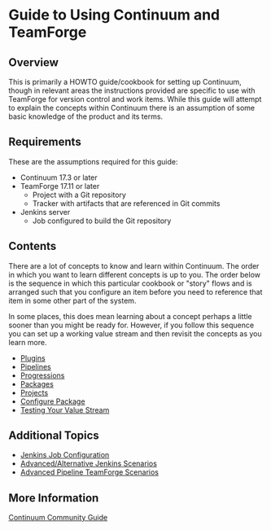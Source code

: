 Guide to Using Continuum and TeamForge
======================================

Overview
--------

This is primarily a HOWTO guide/cookbook for setting up Continuum, though in
relevant areas the instructions provided are specific to use with TeamForge for
version control and work items.  While this guide will attempt to explain
the concepts within Continuum there is an assumption of some basic
knowledge of the product and its terms.

Requirements
------------

These are the assumptions required for this guide:

* Continuum 17.3 or later
* TeamForge 17.11 or later
  * Project with a Git repository
  * Tracker with artifacts that are referenced in Git commits
* Jenkins server
  * Job configured to build the Git repository

Contents
--------

There are a lot of concepts to know and learn within Continuum.  The order in
which you want to learn different concepts is up to you. The order below is the
sequence in which this particular cookbook or "story" flows and is arranged such
that you configure an item before you need to reference that item in some other
part of the system.

In some places, this does mean learning about a concept perhaps a little sooner
than you might be ready for. However, if you follow this sequence you can set
up a working value stream and then revisit the concepts as you learn more.

* [Plugins](guide/PLUGINS.md "Plugins")
* [Pipelines](guide/PIPELINES.md "Pipelines")
* [Progressions](guide/PROGRESSIONS.md "Progressions")
* [Packages](guide/PACKAGES.md "Packages")
* [Projects](guide/PROJECTS.md "Projects")
* [Configure Package](guide/PROJECT-PACKAGE.md "Configure Package")
* [Testing Your Value Stream](guide/TESTING.md "Testing")

Additional Topics
-----------------

* [Jenkins Job Configuration](guide/JENKINS.md "Jenkins")
* [Advanced/Alternative Jenkins Scenarios](guide/ADVANCED-JENKINS.md "Advanced Jenkins")
* [Advanced Pipeline TeamForge Scenarios](guide/ADVANCED-TEAMFORGE.md "Advanced TeamForge")




More Information
----------------

[Continuum Community Guide](https://community.versionone.com/VersionOne_Continuum "VersionOne Continuum")


